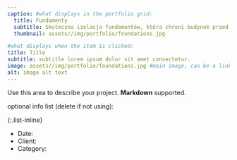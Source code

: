 ```yaml
---
caption: #what displays in the portfolio grid:
  title: Fundamenty
  subtitle: Skuteczna izolacja fundamentów, która chroni budynek przed wnikaniem wilgoci i wodą gruntową.
  thumbnail: assets//img/portfolio/foundations.jpg

#what displays when the item is clicked:
title: Title
subtitle: subtitle lorem ipsum dolor sit amet consectetur.
image: assets//img/portfolio/foundations.jpg #main image, can be a link or a file in assets/img/portfolio
alt: image alt text
---
```


Use this area to describe your project. **Markdown** supported.

optional info list (delete if not using):

{:.list-inline}

- Date:
- Client:
- Category:
